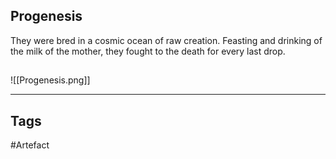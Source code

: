 ## Progenesis
They were bred in a cosmic ocean of raw creation.
Feasting and drinking of the milk of the mother,
they fought to the death for every last drop.
## 
![[Progenesis.png]]

---
## Tags
#Artefact